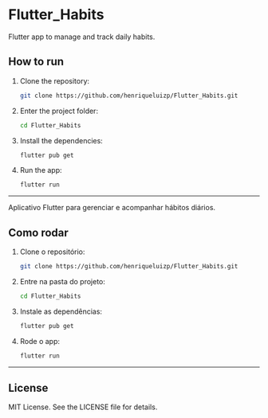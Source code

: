 # Flutter_Habits

Flutter app to manage and track daily habits.

## How to run

1. Clone the repository:
   ```bash
   git clone https://github.com/henriqueluizp/Flutter_Habits.git
   ```

2. Enter the project folder:
   ```bash
   cd Flutter_Habits
   ```

3. Install the dependencies:
   ```bash
   flutter pub get
   ```

4. Run the app:
   ```bash
   flutter run
   ```

---

Aplicativo Flutter para gerenciar e acompanhar hábitos diários.

## Como rodar

1. Clone o repositório:
   ```bash
   git clone https://github.com/henriqueluizp/Flutter_Habits.git
   ```

2. Entre na pasta do projeto:
   ```bash
   cd Flutter_Habits
   ```

3. Instale as dependências:
   ```bash
   flutter pub get
   ```

4. Rode o app:
   ```bash
   flutter run
   ```

----

## License

MIT License. See the LICENSE file for details.
